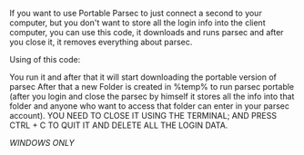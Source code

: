 If you want to use Portable Parsec to just connect a second to your computer, but you don't want to store all the login info into the client computer,
you can use this code, it downloads and runs parsec and after you close it, it removes everything about parsec.

Using of this code:

You run it and after that it will start downloading the portable version of parsec
After that a new Folder is created in %temp% to run parsec portable (after you login and close the parsec by himself it stores all the info into that folder and
anyone who want to access that folder can enter in your parsec account).
YOU NEED TO CLOSE IT USING THE TERMINAL; AND PRESS CTRL + C TO QUIT IT AND DELETE ALL THE LOGIN DATA.

*WINDOWS ONLY*
